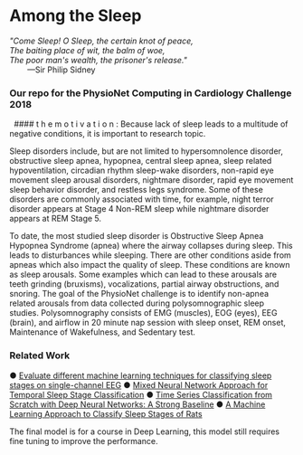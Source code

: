 # Among the Sleep

 _"Come Sleep! O Sleep, the certain knot of peace,_     
 _The baiting place of wit, the balm of woe,_    
 _The poor man's wealth, the prisoner's release."_                   
          —Sir Philip Sidney      






### Our repo for the PhysioNet Computing in Cardiology Challenge 2018


   #### t h e       m o t i v a t i o n :
Because lack of sleep leads to a multitude of negative conditions, it is important to research
topic.

Sleep disorders include, but are not limited to hypersomnolence disorder, obstructive sleep
apnea, hypopnea, central sleep apnea, sleep related hypoventilation, circadian rhythm
sleep-wake disorders, non-rapid eye movement sleep arousal disorders, nightmare disorder,
rapid eye movement sleep behavior disorder, and restless legs syndrome. Some of these
disorders are commonly associated with time, for example, night terror disorder appears at
Stage 4 Non-REM sleep while nightmare disorder appears at REM Stage 5.

To date, the most studied sleep disorder is Obstructive Sleep Apnea Hypopnea Syndrome
(apnea) where the airway collapses during sleep. This leads to disturbances while sleeping.
There are other conditions aside from apneas which also impact the quality of sleep. These
conditions are known as sleep arousals. Some examples which can lead to these arousals are
teeth grinding (bruxisms), vocalizations, partial airway obstructions, and snoring.
The goal of the PhysioNet challenge is to identify non-apnea related arousals from data
collected during polysomnographic sleep studies. Polysomnography consists of EMG
(muscles), EOG (eyes), EEG (brain), and airflow in 20 minute nap session with sleep onset,
REM onset, Maintenance of Wakefulness, and Sedentary test.





### Related Work

● [Evaluate different machine learning techniques for classifying sleep stages on
single-channel EEG](http://ieeexplore.ieee.org/document/8025949/?reload=true)
● [Mixed Neural Network Approach for Temporal Sleep Stage Classification](https://arxiv.org/pdf/1610.06421.pdf)
● [Time Series Classification from Scratch with Deep Neural Networks: A Strong Baseline](https://arxiv.org/pdf/1611.06455.pdf)
● [A Machine Learning Approach to Classify Sleep Stages of Rats](https://pdfs.semanticscholar.org/92be/93502b485cc26f16f7b96adc5dba0b1e2875.pdf)

The final model is for a course in Deep Learning, this model still requires fine tuning to improve the performance.
